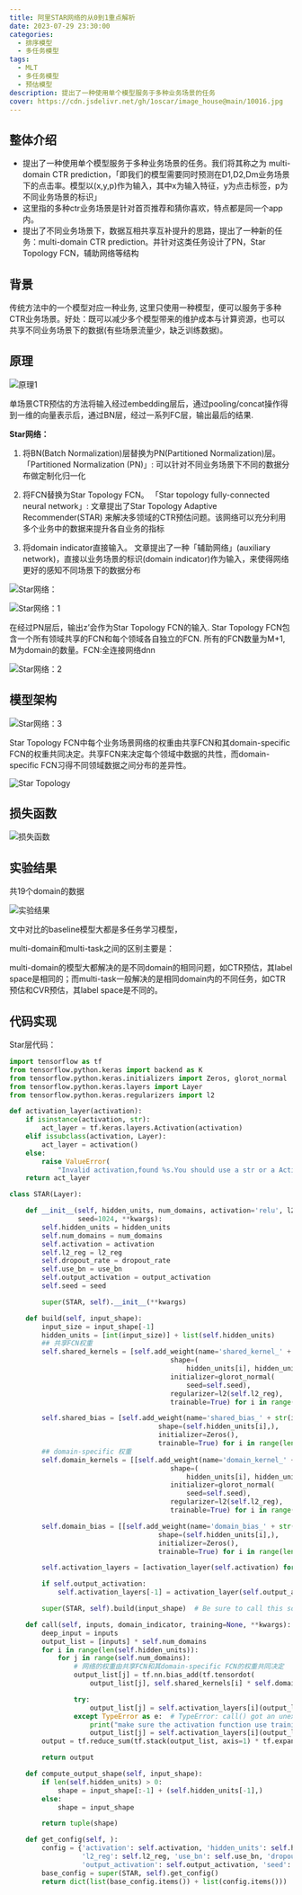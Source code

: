 ```yaml
---
title: 阿里STAR网络的从0到1重点解析
date: 2023-07-29 23:30:00
categories:
  - 排序模型
  - 多任务模型
tags:
  - MLT
  - 多任务模型
  - 预估模型 
description: 提出了一种使用单个模型服务于多种业务场景的任务
cover: https://cdn.jsdelivr.net/gh/1oscar/image_house@main/10016.jpg
---
```


## 整体介绍

- 提出了一种使用单个模型服务于多种业务场景的任务。我们将其称之为 multi-domain CTR prediction，「即我们的模型需要同时预测在D1,D2,Dm业务场景下的点击率。模型以(x,y,p)作为输入，其中x为输入特征，y为点击标签，p为不同业务场景的标识」
- 这里指的多种ctr业务场景是针对首页推荐和猜你喜欢，特点都是同一个app内。
- 提出了不同业务场景下，数据互相共享互补提升的思路，提出了一种新的任务：multi-domain CTR prediction。并针对这类任务设计了PN，Star Topology FCN，辅助网络等结构


## 背景
传统方法中的一个模型对应一种业务, 这里只使用一种模型，便可以服务于多种CTR业务场景。好处：既可以减少多个模型带来的维护成本与计算资源，也可以共享不同业务场景下的数据(有些场景流量少，缺乏训练数据)。

## 原理

![原理1](https://cdn.jsdelivr.net/gh/1oscar/image_house@main/20230729231840.png)

单场景CTR预估的方法将输入经过embedding层后，通过pooling/concat操作得到一维的向量表示后，通过BN层，经过一系列FC层，输出最后的结果.

**Star网络：**

1.	将BN(Batch Normalization)层替换为PN(Partitioned Normalization)层。 「Partitioned Normalization (PN)」: 可以针对不同业务场景下不同的数据分布做定制化归一化

2.	将FCN替换为Star Topology FCN。 「Star topology fully-connected neural network」: 文章提出了Star Topology Adaptive Recommender(STAR) 来解决多领域的CTR预估问题。该网络可以充分利用多个业务中的数据来提升各自业务的指标

3.	将domain indicator直接输入。 文章提出了一种「辅助网络」(auxiliary network)，直接以业务场景的标识(domain indicator)作为输入，来使得网络更好的感知不同场景下的数据分布


![Star网络：](https://cdn.jsdelivr.net/gh/1oscar/image_house@main/20230729231945.png)

![Star网络：1](https://cdn.jsdelivr.net/gh/1oscar/image_house@main/20230729232001.png)


在经过PN层后，输出z’会作为Star Topology FCN的输入. Star Topology FCN包含一个所有领域共享的FCN和每个领域各自独立的FCN. 所有的FCN数量为M+1, M为domain的数量。FCN:全连接网络dnn


![Star网络：2](https://cdn.jsdelivr.net/gh/1oscar/image_house@main/20230729232028.png)

## 模型架构

![Star网络：3](https://cdn.jsdelivr.net/gh/1oscar/image_house@main/20230729232045.png)


Star Topology FCN中每个业务场景网络的权重由共享FCN和其domain-specific FCN的权重共同决定。共享FCN来决定每个领域中数据的共性，而domain-specific FCN习得不同领域数据之间分布的差异性。

![Star Topology](https://cdn.jsdelivr.net/gh/1oscar/image_house@main/20230729232126.png)

## 损失函数

![损失函数](https://cdn.jsdelivr.net/gh/1oscar/image_house@main/20230729232152.png)


## 实验结果
共19个domain的数据

![实验结果](https://cdn.jsdelivr.net/gh/1oscar/image_house@main/20230729232213.png)

文中对比的baseline模型大都是多任务学习模型，

multi-domain和multi-task之间的区别主要是：

multi-domain的模型大都解决的是不同domain的相同问题，如CTR预估，其label space是相同的；而multi-task一般解决的是相同domain内的不同任务，如CTR预估和CVR预估，其label space是不同的。

## 代码实现

Star层代码：

```python
import tensorflow as tf
from tensorflow.python.keras import backend as K
from tensorflow.python.keras.initializers import Zeros, glorot_normal
from tensorflow.python.keras.layers import Layer
from tensorflow.python.keras.regularizers import l2

def activation_layer(activation):
    if isinstance(activation, str):
        act_layer = tf.keras.layers.Activation(activation)
    elif issubclass(activation, Layer):
        act_layer = activation()
    else:
        raise ValueError(
            "Invalid activation,found %s.You should use a str or a Activation Layer Class." % (activation))
    return act_layer

class STAR(Layer):

    def __init__(self, hidden_units, num_domains, activation='relu', l2_reg=0, dropout_rate=0, use_bn=False, output_activation=None,
                 seed=1024, **kwargs):
        self.hidden_units = hidden_units
        self.num_domains = num_domains
        self.activation = activation
        self.l2_reg = l2_reg
        self.dropout_rate = dropout_rate
        self.use_bn = use_bn
        self.output_activation = output_activation
        self.seed = seed

        super(STAR, self).__init__(**kwargs)

    def build(self, input_shape):
        input_size = input_shape[-1]
        hidden_units = [int(input_size)] + list(self.hidden_units)
        ## 共享FCN权重
        self.shared_kernels = [self.add_weight(name='shared_kernel_' + str(i),
                                        shape=(
                                            hidden_units[i], hidden_units[i + 1]),
                                        initializer=glorot_normal(
                                            seed=self.seed),
                                        regularizer=l2(self.l2_reg),
                                        trainable=True) for i in range(len(self.hidden_units))]

        self.shared_bias = [self.add_weight(name='shared_bias_' + str(i),
                                     shape=(self.hidden_units[i],),
                                     initializer=Zeros(),
                                     trainable=True) for i in range(len(self.hidden_units))]
        ## domain-specific 权重
        self.domain_kernels = [[self.add_weight(name='domain_kernel_' + str(index) + str(i),
                                        shape=(
                                            hidden_units[i], hidden_units[i + 1]),
                                        initializer=glorot_normal(
                                            seed=self.seed),
                                        regularizer=l2(self.l2_reg),
                                        trainable=True) for i in range(len(self.hidden_units))] for index in range(self.num_domains)]

        self.domain_bias = [[self.add_weight(name='domain_bias_' + str(index) + str(i),
                                     shape=(self.hidden_units[i],),
                                     initializer=Zeros(),
                                     trainable=True) for i in range(len(self.hidden_units))] for index in range(self.num_domains)]

        self.activation_layers = [activation_layer(self.activation) for _ in range(len(self.hidden_units))]

        if self.output_activation:
            self.activation_layers[-1] = activation_layer(self.output_activation)

        super(STAR, self).build(input_shape)  # Be sure to call this somewhere!

    def call(self, inputs, domain_indicator, training=None, **kwargs):
        deep_input = inputs
        output_list = [inputs] * self.num_domains 
        for i in range(len(self.hidden_units)):
            for j in range(self.num_domains):
                # 网络的权重由共享FCN和其domain-specific FCN的权重共同决定
                output_list[j] = tf.nn.bias_add(tf.tensordot(
                    output_list[j], self.shared_kernels[i] * self.domain_kernels[j][i], axes=(-1, 0)), self.shared_bias[i] + self.domain_bias[j][i])

                try:
                    output_list[j] = self.activation_layers[i](output_list[j], training=training)
                except TypeError as e:  # TypeError: call() got an unexpected keyword argument 'training'
                    print("make sure the activation function use training flag properly", e)
                    output_list[j] = self.activation_layers[i](output_list[j])
        output = tf.reduce_sum(tf.stack(output_list, axis=1) * tf.expand_dims(domain_indicator,axis=-1), axis=1)

        return output

    def compute_output_shape(self, input_shape):
        if len(self.hidden_units) > 0:
            shape = input_shape[:-1] + (self.hidden_units[-1],)
        else:
            shape = input_shape

        return tuple(shape)

    def get_config(self, ):
        config = {'activation': self.activation, 'hidden_units': self.hidden_units,
                  'l2_reg': self.l2_reg, 'use_bn': self.use_bn, 'dropout_rate': self.dropout_rate,
                  'output_activation': self.output_activation, 'seed': self.seed}
        base_config = super(STAR, self).get_config()
        return dict(list(base_config.items()) + list(config.items()))


```